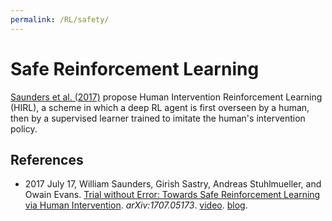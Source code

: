 ```yaml
---
permalink: /RL/safety/
---
```

# Safe Reinforcement Learning

[Saunders et al. (2017)](https://arxiv.org/abs/1707.05173) propose Human Intervention Reinforcement Learning (HIRL), a scheme in which a deep RL agent is first overseen by a human, then by a supervised learner trained to imitate the human's intervention policy.

## References

* 2017 July 17, William Saunders, Girish Sastry, Andreas Stuhlmueller, and Owain Evans. [Trial without Error: Towards Safe Reinforcement Learning via Human Intervention](https://arxiv.org/abs/1707.05173). *arXiv:1707.05173*. [video](https://www.youtube.com/playlist?list=PLjs9WCnnR7PCn_Kzs2-1afCsnsBENWqor). [blog](https://owainevans.github.io/blog/hirl_blog.html).

